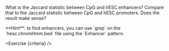 <script>
// Solution:
//    bedtools jaccard -a cpg.bed -b <(grep Enhancer hesc.chromHmm.bed) > jaccard.enhancers.txt
//    bedtools jaccard -a cpg.bed -b <(grep Promoter hesc.chromHmm.bed) > jaccard.promoters.txt

import Exercise from "components/Exercise.svelte";
import Alert from "components/Alert.svelte";

let criteria = [
{
	name: "File <code>jaccard.enhancers.txt</code> contains Jaccard stats between CpG and enhancers",
	checks: [{
		type: "file",
		path: "jaccard.enhancers.txt",
		action: "contents",
		command: "bedtools jaccard -a cpg.bed -b <(grep Enhancer hesc.chromHmm.bed)"
	}]
},
{
	name: "File <code>jaccard.promoters.txt</code> contains Jaccard stats between CpG and promoters",
	checks: [{
		type: "file",
		path: "jaccard.promoters.txt",
		action: "contents",
		command: "bedtools jaccard -a cpg.bed -b <(grep Promoter hesc.chromHmm.bed)"
	}]
},
];
</script>

What is the Jaccard statistic between CpG and hESC enhancers? Compare that to the Jaccard statistic between CpG and hESC promoters. Does the result make sense?

<Alert>
	**Hint**: to find enhancers, you can use `grep` on the `hesc.chromHmm.bed` file using the `Enhancer` pattern.
</Alert>

<Exercise {criteria} />
